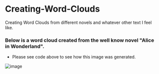 # Creating-Word-Clouds
Creating Word Clouds from different novels and whatever other text I feel like.

### Below is a word cloud created from the well know novel "Alice in Wonderland".
- Please see code above to see how this image was generated. 

![image](https://user-images.githubusercontent.com/35437820/53762176-652ce100-3e95-11e9-83b6-567a9fa015d0.png)
